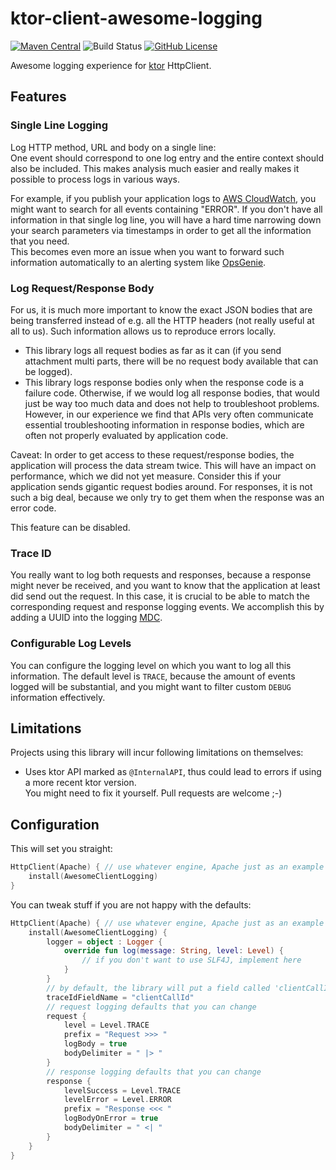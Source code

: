 # ktor-client-awesome-logging

[![Maven Central](https://img.shields.io/maven-central/v/com.linked-planet/ktor-client-awesome-logging.svg?label=maven%20central)](https://search.maven.org/search?q=g:%22com.linked-planet%22%20AND%20a:%22ktor-client-awesome-logging-saml%22)
![Build Status](https://github.com/linked-planet/ktor-plugins/workflows/ktor-client-awesome-logging/badge.svg)
[![GitHub License](https://img.shields.io/badge/license-Apache%20License%202.0-blue.svg?style=flat)](http://www.apache.org/licenses/LICENSE-2.0)

Awesome logging experience for [ktor][ktor] HttpClient.

## Features

### Single Line Logging

Log HTTP method, URL and body on a single line:  
One event should correspond to one log entry and the entire context should also be included. This makes
analysis much easier and really makes it possible to process logs in various ways.

For example, if you publish your application logs to [AWS CloudWatch][cloudwatch], you might want to search
for all events containing "ERROR". If you don't have all information in that single log line, you will have a
hard time narrowing down your search parameters via timestamps in order to get all the information that you need.  
This becomes even more an issue when you want to forward such information automatically to an alerting system
like [OpsGenie][opsgenie].

### Log Request/Response Body

For us, it is much more important to know the exact JSON bodies that are being transferred instead of e.g.
all the HTTP headers (not really useful at all to us). Such information allows us to reproduce errors locally.

- This library logs all request bodies as far as it can (if you send attachment multi parts, there will be no
  request body available that can be logged).
- This library logs response bodies only when the response code is a failure code. Otherwise, if we would log
  all response bodies, that would just be way too much data and does not help to troubleshoot problems. However,
  in our experience we find that APIs very often communicate essential troubleshooting information in response
  bodies, which are often not properly evaluated by application code.

Caveat: In order to get access to these request/response bodies, the application will process the data stream
twice. This will have an impact on performance, which we did not yet measure. Consider this if your application
sends gigantic request bodies around. For responses, it is not such a big deal, because we only try to get them
when the response was an error code.

This feature can be disabled.

### Trace ID

You really want to log both requests and responses, because a response might never be received, and you want
to know that the application at least did send out the request. In this case, it is crucial to be able to
match the corresponding request and response logging events. We accomplish this by adding a UUID into the
logging [MDC][mdc].

### Configurable Log Levels

You can configure the logging level on which you want to log all this information. The default level is `TRACE`,
because the amount of events logged will be substantial, and you might want to filter custom `DEBUG` information
effectively.

## Limitations

Projects using this library will incur following limitations on themselves:

- Uses ktor API marked as `@InternalAPI`, thus could lead to errors if using a more recent ktor version.  
  You might need to fix it yourself. Pull requests are welcome ;-)

## Configuration

This will set you straight:

```kotlin
HttpClient(Apache) { // use whatever engine, Apache just as an example
    install(AwesomeClientLogging)
}
```

You can tweak stuff if you are not happy with the defaults:

```kotlin
HttpClient(Apache) { // use whatever engine, Apache just as an example
    install(AwesomeClientLogging) {
        logger = object : Logger {
            override fun log(message: String, level: Level) {
                // if you don't want to use SLF4J, implement here
            }
        }
        // by default, the library will put a field called 'clientCallId' into the MDC
        traceIdFieldName = "clientCallId"
        // request logging defaults that you can change
        request {
            level = Level.TRACE
            prefix = "Request >>> "
            logBody = true
            bodyDelimiter = " |> "
        }
        // response logging defaults that you can change
        response {
            levelSuccess = Level.TRACE
            levelError = Level.ERROR
            prefix = "Response <<< "
            logBodyOnError = true
            bodyDelimiter = " <| "
        }
    }
}
```

[ktor]: https://ktor.io

[cloudwatch]: https://aws.amazon.com/cloudwatch

[opsgenie]: https://www.atlassian.com/software/opsgenie

[mdc]: https://logback.qos.ch/manual/mdc.html
